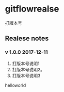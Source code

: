 # gitflowrealse
打版本号
## Realese notes

### v 1.0.0 2017-12-11

1. 打版本号说明1
2. 打版本号说明2。
3. 打版本号说明3





helloworld
